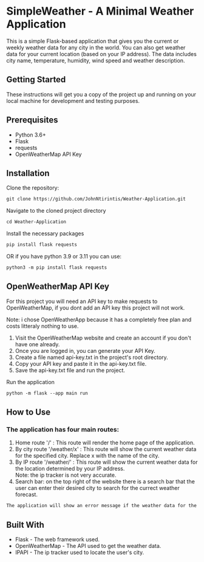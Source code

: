 <h1>SimpleWeather - A Minimal Weather Application</h1>
This is a simple Flask-based application that gives you the current or weekly weather data for any city in the world. You can also get weather data for your current location (based on your IP address). The data includes city name, temperature, humidity, wind speed and weather description.

<h2>Getting Started</h2>
These instructions will get you a copy of the project up and running on your local machine for development and testing purposes.

<h2>Prerequisites</h2>
<ul>
  <li>Python 3.6+</li>
  <li>Flask</li>
  <li>requests</li>
  <li>OpenWeatherMap API Key</li>
</ul>

<h2>Installation</h2>

Clone the repository:
```md
git clone https://github.com/JohnNtirintis/Weather-Application.git
```

Navigate to the cloned project directory
```md
cd Weather-Application
```

Install the necessary packages
```md
pip install flask requests
```
OR if you have python 3.9 or 3.11 you can use:
```md
python3 -m pip install flask requests
```
<h2>OpenWeatherMap API Key</h2>
<p>For this project you will need an API key to make requests to OpenWeatherMap, if you dont add an API key this project will not work.</p>
<p>Note: i chose OpenWeatherApp because it has a completely free plan and costs litteraly nothing to use.</p>
 
<ol>
  <li>Visit the OpenWeatherMap website and create an account if you don't have one already.</li>
  <li>Once you are logged in, you can generate your API Key.</li>
  <li>Create a file named api-key.txt in the project's root directory.</li>
  <li>Copy your API key and paste it in the api-key.txt file.</li>
  <li>Save the api-key.txt file and run the project.</li>
</ol>

Run the application
```md
python -m flask --app main run
```


<h2>How to Use</h2>
<h3>The application has four main routes:</h3>

<ol>
  <li>Home route '/' : This route will render the home page of the application.</li>
  <li>By city route '/weather/x' : This route will show the current weather data for the specified city. Replace x with the name of the city.</li>
  <li>By IP route '/weather/' : This route will show the current weather data for the location determined by your IP address.</li>
    Note: the ip tracker is not very accurate.
  <li>Search bar: on the top right of the website there is a search bar that the user can enter their desired city to search for the currect weather forecast.</li>
</ol>

```md
The application will show an error message if the weather data for the specified city is not available.
```
    
<h2>Built With</h2>
  <ul>
    <li>Flask - The web framework used.</li>
    <li>OpenWeatherMap - The API used to get the weather data.</li>
    <li>IPAPI - The ip tracker used to locate the user's city.</li>
  </ul>
